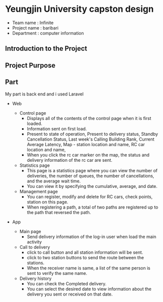 # Yeungjin University capston design
* Team name : Infinite
* Project name : baribari
* Department : computer information
 
## Introduction to the Project

## Project Purpose
 
## Part
My part is back end and i used Laravel  
* Web
  * Control page
    * Displays all of the contents of the control page when it is first loaded.
    * Information sent on first load.
    * Present to state of operation, Present to delivery status, Standby Cancellation Status, Last week's Calling Building Rank, Current Average Latency, Map - station location and name, RC car location and name,
    * When you click the rc car marker on the map, the status and delivery information of the rc car are sent.
  * Statistics page
    * This page is a statistics page where you can view the number of deliveries, the number of queues, the number of cancellations, and the average wait time.
    * You can view it by specifying the cumulative, average, and date.
  * Management page
    * You can register, modify and delete for RC cars, check points, station on this page.
    * When registering a path, a total of two paths are registered up to the path that reversed the path.

* App
  * Main page
    * Send delivery information of the log-in user when load the main activity
  * Call to delivery
    * click to call button and all station information will be sent.
    * click to two station buttons to send the route between the stations.
    * When the receiver name is same, a list of the same person is sent to verify the same name.
  * Delivery history
    * You can check the Completed delivery.
    * You can select the desired date to view information about the delivery you sent or received on that date.
